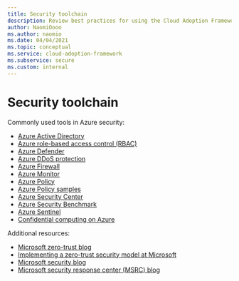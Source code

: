 ```yaml
---
title: Security toolchain
description: Review best practices for using the Cloud Adoption Framework for Azure and the Innovate methodology to create a toolchain for security.
author: NaomiOooo
ms.author: naomio
ms.date: 04/04/2021
ms.topic: conceptual
ms.service: cloud-adoption-framework
ms.subservice: secure
ms.custom: internal
---
```


# Security toolchain

Commonly used tools in Azure security:

- [Azure Active Directory](/azure/active-directory/)
- [Azure role-based access control (RBAC)](/azure/role-based-access-control/)
- [Azure Defender](/azure/security-center/azure-defender)
- [Azure DDoS protection](/azure/ddos-protection/)
- [Azure Firewall](/azure/firewall/)
- [Azure Monitor](/azure/azure-monitor/)
- [Azure Policy](/azure/governance/policy/)
- [Azure Policy samples](/azure/governance/policy/samples/)
- [Azure Security Center](/azure/security-center/)
- [Azure Security Benchmark](/security/benchmark/azure/)
- [Azure Sentinel](/azure/sentinel/)
- [Confidential computing on Azure](/azure/confidential-computing/)

Additional resources:

- [Microsoft zero-trust blog](https://www.microsoft.com/security/blog/zero-trust/)
- [Implementing a zero-trust security model at Microsoft](https://www.microsoft.com/insidetrack/implementing-a-zero-trust-security-model-at-microsoft)
- [Microsoft security blog](https://www.microsoft.com/security/blog/)
- [Microsoft security response center (MSRC) blog](https://msrc-blog.microsoft.com/)
